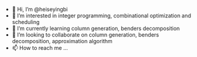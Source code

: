 - 👋 Hi, I’m @heiseyingbi
- 👀 I’m interested in integer programming, combinational optimization and scheduling
- 🌱 I’m currently learning column generation, benders decomposition
- 💞️ I’m looking to collaborate on column generation, benders decomposition, approximation algorithm
- 📫 How to reach me ...

<!---
heiseyingbi/heiseyingbi is a ✨ special ✨ repository because its `README.md` (this file) appears on your GitHub profile.
You can click the Preview link to take a look at your changes.
--->
